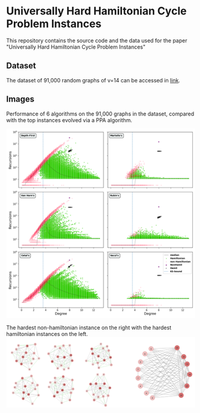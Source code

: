 # Universally Hard Hamiltonian Cycle Problem Instances
This repository contains the source code and the data used for the paper "Universally Hard Hamiltonian Cycle Problem Instances"

## Dataset
The dataset of 91,000 random graphs of v=14 can be accessed in [link](indexed-14-node-test-set).

## Images
Performance of 6 algorithms on the 91,000 graphs in the dataset, compared with the top instances evolved via a PPA algorithm.

![recursions](images/figure_2.png)

The hardest non-hamiltonian instance on the right with the hardest hamiltonian instances on the left.
![recursions](images/graphs.png)